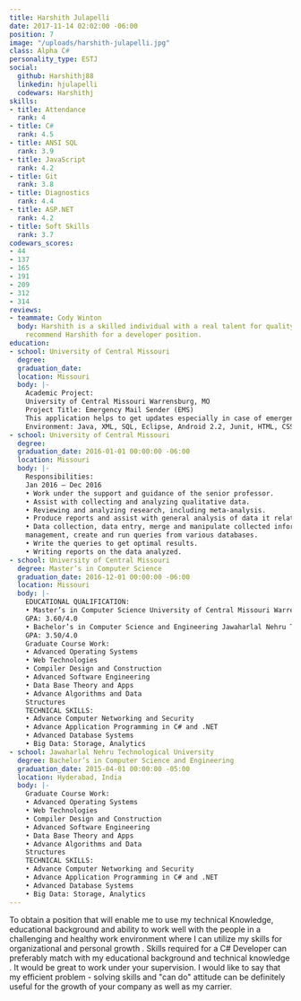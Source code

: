 ```yaml
---
title: Harshith Julapelli
date: 2017-11-14 02:02:00 -06:00
position: 7
image: "/uploads/harshith-julapelli.jpg"
class: Alpha C#
personality_type: ESTJ
social:
  github: Harshithj88
  linkedin: hjulapelli
  codewars: Harshithj
skills:
- title: Attendance
  rank: 4
- title: C#
  rank: 4.5
- title: ANSI SQL
  rank: 3.9
- title: JavaScript
  rank: 4.2
- title: Git
  rank: 3.8
- title: Diagnostics
  rank: 4.4
- title: ASP.NET
  rank: 4.2
- title: Soft Skills
  rank: 3.7
codewars_scores:
- 44
- 137
- 165
- 191
- 209
- 312
- 314
reviews:
- teammate: Cody Winton
  body: Harshith is a skilled individual with a real talent for quality. I'd highly
    recommend Harshith for a developer position.
education:
- school: University of Central Missouri
  degree: 
  graduation_date: 
  location: Missouri
  body: |-
    Academic Project:
    University of Central Missouri Warrensburg, MO
    Project Title: Emergency Mail Sender (EMS)
    This application helps to get updates especially in case of emergency, through mails regarding the missed calls and messages obtained when the mobile is inaccessible. Few times by not attempting Calls/Messages for long hours we may need to face few issues later. To avoid this, we are coming up with an application where we can integrate the mobile with SMTP email system so that employee/user will get the notification of email or SMS to their email client which is installed at his/her work stations.
    Environment: Java, XML, SQL, Eclipse, Android 2.2, Junit, HTML, CSS, Bootstrap.
- school: University of Central Missouri
  degree: 
  graduation_date: 2016-01-01 00:00:00 -06:00
  location: Missouri
  body: |-
    Responsibilities:
    Jan 2016 – Dec 2016
    • Work under the support and guidance of the senior professor.
    • Assist with collecting and analyzing qualitative data.
    • Reviewing and analyzing research, including meta-analysis.
    • Produce reports and assist with general analysis of data it relates.
    • Data collection, data entry, merge and manipulate collected information, database
    management, create and run queries from various databases.
    • Write the queries to get optimal results.
    • Writing reports on the data analyzed.
- school: University of Central Missouri
  degree: Master’s in Computer Science
  graduation_date: 2016-12-01 00:00:00 -06:00
  location: Missouri
  body: |-
    EDUCATIONAL QUALIFICATION:
    • Master’s in Computer Science University of Central Missouri Warrensburg, MO
    GPA: 3.60/4.0
    • Bachelor’s in Computer Science and Engineering Jawaharlal Nehru Technological University, Hyderabad, India
    GPA: 3.50/4.0
    Graduate Course Work:
    • Advanced Operating Systems
    • Web Technologies
    • Compiler Design and Construction
    • Advanced Software Engineering
    • Data Base Theory and Apps
    • Advance Algorithms and Data
    Structures
    TECHNICAL SKILLS:
    • Advance Computer Networking and Security
    • Advance Application Programming in C# and .NET
    • Advanced Database Systems
    • Big Data: Storage, Analytics
- school: Jawaharlal Nehru Technological University
  degree: Bachelor’s in Computer Science and Engineering
  graduation_date: 2015-04-01 00:00:00 -05:00
  location: Hyderabad, India
  body: |-
    Graduate Course Work:
    • Advanced Operating Systems
    • Web Technologies
    • Compiler Design and Construction
    • Advanced Software Engineering
    • Data Base Theory and Apps
    • Advance Algorithms and Data
    Structures
    TECHNICAL SKILLS:
    • Advance Computer Networking and Security
    • Advance Application Programming in C# and .NET
    • Advanced Database Systems
    • Big Data: Storage, Analytics
---
```


To obtain a position that will enable me to use my technical Knowledge, educational background and ability to work well with the people in a challenging and healthy work environment where I can utilize my skills for organizational and personal growth . Skills required for a C# Developer can preferably match with my educational background and technical knowledge . It would be great to work under your supervision. I would like to say that my efficient problem - solving skills and "can do" attitude can be definitely useful for the growth of your company as well as my carrier.